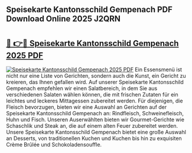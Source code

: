 ## Speisekarte Kantonsschild Gempenach PDF Download Online 2025 J2QRN

# <h2><a href="http://gc96na5.nevu.top/?p=Speisekarte+Kantonsschild+Gempenach">🔗 👉🔴 Speisekarte Kantonsschild Gempenach 2025 PDF</a></h2>

[![Speisekarte Kantonsschild Gempenach 2025 PDF](https://i.imgur.com/dBaPXMq.png)](http://gc96na5.nevu.top/?p=Speisekarte+Kantonsschild+Gempenach)
Ein Essensmenü ist nicht nur eine Liste von Gerichten, sondern auch die Kunst, ein Gericht zu kreieren, das Ihnen gefallen wird. Auf unserer Speisekarte Kantonsschild Gempenach empfehlen wir einen Salatbereich, in dem Sie aus verschiedenen Salaten wählen können, die mit frischen Zutaten für ein leichtes und leckeres Mittagessen zubereitet werden. Für diejenigen, die Fleisch bevorzugen, bieten wir eine Auswahl an Gerichten auf der Speisekarte Kantonsschild Gempenach an: Rindfleisch, Schweinefleisch, Huhn und Fisch. Unseren Auserwählten bieten wir Gourmet-Gerichte wie Schaschlik und Steak an, die auf einem alten Feuer zubereitet werden. Unsere Speisekarte Kantonsschild Gempenach bietet eine große Auswahl an Desserts, von traditionellen Kuchen und Kuchen bis hin zu exquisiten Crème Brûlée und Schokoladensouffle.
